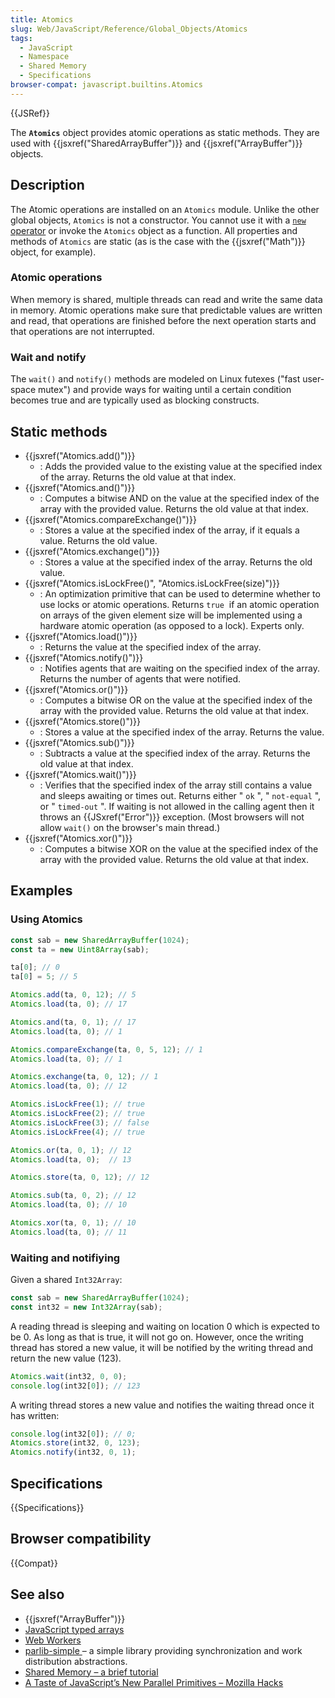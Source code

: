 ```yaml
---
title: Atomics
slug: Web/JavaScript/Reference/Global_Objects/Atomics
tags:
  - JavaScript
  - Namespace
  - Shared Memory
  - Specifications
browser-compat: javascript.builtins.Atomics
---
```

{{JSRef}}

The **`Atomics`** object provides atomic operations as static methods. They are
used with {{jsxref("SharedArrayBuffer")}} and
{{jsxref("ArrayBuffer")}} objects.

## Description

The Atomic operations are installed on an `Atomics` module. Unlike the other
global objects, `Atomics` is not a constructor. You cannot use it with a
[`new` operator](/en-US/docs/Web/JavaScript/Reference/Operators/new) or invoke
the `Atomics` object as a function. All properties and methods of `Atomics` are
static (as is the case with the {{jsxref("Math")}} object, for example).

### Atomic operations

When memory is shared, multiple threads can read and write the same data in
memory. Atomic operations make sure that predictable values are written and
read, that operations are finished before the next operation starts and that
operations are not interrupted.

### Wait and notify

The `wait()` and `notify()` methods are modeled on Linux futexes ("fast
user-space mutex") and provide ways for waiting until a certain condition
becomes true and are typically used as blocking constructs.

## Static methods

- {{jsxref("Atomics.add()")}}
  - : Adds the provided value to the existing value at the specified index of
    the array. Returns the old value at that index.
- {{jsxref("Atomics.and()")}}
  - : Computes a bitwise AND on the value at the specified index of the array
    with the provided value. Returns the old value at that index.
- {{jsxref("Atomics.compareExchange()")}}
  - : Stores a value at the specified index of the array, if it equals a value.
    Returns the old value.
- {{jsxref("Atomics.exchange()")}}
  - : Stores a value at the specified index of the array. Returns the old value.
- {{jsxref("Atomics.isLockFree()", "Atomics.isLockFree(size)")}}
  - : An optimization primitive that can be used to determine whether to use
    locks or atomic operations. Returns `true`  if an atomic operation on arrays
    of the given element size will be implemented using a hardware atomic
    operation (as opposed to a lock). Experts only.
- {{jsxref("Atomics.load()")}}
  - : Returns the value at the specified index of the array.
- {{jsxref("Atomics.notify()")}}
  - : Notifies agents that are waiting on the specified index of the array.
    Returns the number of agents that were notified.
- {{jsxref("Atomics.or()")}}
  - : Computes a bitwise OR on the value at the specified index of the array
    with the provided value. Returns the old value at that index.
- {{jsxref("Atomics.store()")}}
  - : Stores a value at the specified index of the array. Returns the value.
- {{jsxref("Atomics.sub()")}}
  - : Subtracts a value at the specified index of the array. Returns the old
    value at that index.
- {{jsxref("Atomics.wait()")}}
  - : Verifies that the specified index of the array still contains a value and
    sleeps awaiting or times out. Returns either " `ok` ", " `not-equal` ", or "
    `timed-out` ". If waiting is not allowed in the calling agent then it throws
    an {{JSxref("Error")}} exception. (Most browsers will not allow
    `wait()` on the browser's main thread.)
- {{jsxref("Atomics.xor()")}}
  - : Computes a bitwise XOR on the value at the specified index of the array
    with the provided value. Returns the old value at that index.

## Examples

### Using Atomics

```js
const sab = new SharedArrayBuffer(1024);
const ta = new Uint8Array(sab);

ta[0]; // 0
ta[0] = 5; // 5

Atomics.add(ta, 0, 12); // 5
Atomics.load(ta, 0); // 17

Atomics.and(ta, 0, 1); // 17
Atomics.load(ta, 0); // 1

Atomics.compareExchange(ta, 0, 5, 12); // 1
Atomics.load(ta, 0); // 1

Atomics.exchange(ta, 0, 12); // 1
Atomics.load(ta, 0); // 12

Atomics.isLockFree(1); // true
Atomics.isLockFree(2); // true
Atomics.isLockFree(3); // false
Atomics.isLockFree(4); // true

Atomics.or(ta, 0, 1); // 12
Atomics.load(ta, 0);  // 13

Atomics.store(ta, 0, 12); // 12

Atomics.sub(ta, 0, 2); // 12
Atomics.load(ta, 0); // 10

Atomics.xor(ta, 0, 1); // 10
Atomics.load(ta, 0); // 11
```

### Waiting and notifiying

Given a shared `Int32Array`:

```js
const sab = new SharedArrayBuffer(1024);
const int32 = new Int32Array(sab);
```

A reading thread is sleeping and waiting on location 0 which is expected to
be 0. As long as that is true, it will not go on. However, once the writing
thread has stored a new value, it will be notified by the writing thread and
return the new value (123).

```js
Atomics.wait(int32, 0, 0);
console.log(int32[0]); // 123
```

A writing thread stores a new value and notifies the waiting thread once it has
written:

```js
console.log(int32[0]); // 0;
Atomics.store(int32, 0, 123);
Atomics.notify(int32, 0, 1);
```

## Specifications

{{Specifications}}

## Browser compatibility

{{Compat}}

## See also

- {{jsxref("ArrayBuffer")}}
- [JavaScript typed arrays](/en-US/docs/Web/JavaScript/Typed_arrays)
- [Web Workers](/en-US/docs/Web/API/Web_Workers_API)
- [parlib-simple ](https://github.com/lars-t-hansen/parlib-simple)– a simple
  library providing synchronization and work distribution abstractions.
- [Shared Memory – a brief tutorial](https://github.com/tc39/ecmascript_sharedmem/blob/master/TUTORIAL.md)
- [A Taste of JavaScript’s New Parallel Primitives – Mozilla Hacks](https://hacks.mozilla.org/2016/05/a-taste-of-javascripts-new-parallel-primitives/)
